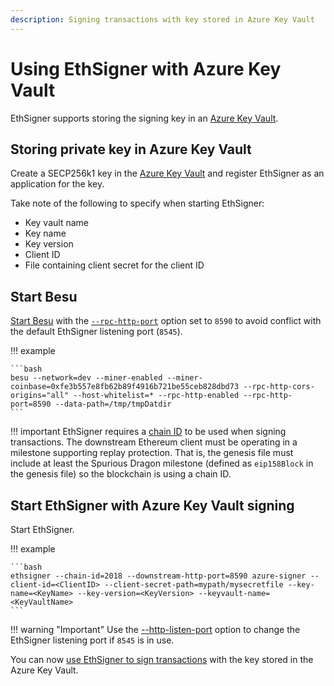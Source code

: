 ```yaml
---
description: Signing transactions with key stored in Azure Key Vault
---
```


# Using EthSigner with Azure Key Vault

EthSigner supports storing the signing key in an [Azure Key Vault](https://azure.microsoft.com/en-au/services/key-vault/).

## Storing private key in Azure Key Vault

Create a SECP256k1 key in the [Azure Key Vault](https://docs.microsoft.com/en-us/azure/key-vault/)
and register EthSigner as an application for the key.

Take note of the following to specify when starting EthSigner:

* Key vault name
* Key name
* Key version
* Client ID
* File containing client secret for the client ID

## Start Besu

[Start Besu](https://besu.hyperledger.org/en/stable/HowTo/Get-Started/Starting-node/) with the
[`--rpc-http-port`](https://besu.hyperledger.org/en/stable/Reference/CLI/CLI-Syntax/#rpc-http-port)
option set to `8590` to avoid conflict with the default EthSigner listening port (`8545`).

!!! example

    ```bash
    besu --network=dev --miner-enabled --miner-coinbase=0xfe3b557e8fb62b89f4916b721be55ceb828dbd73 --rpc-http-cors-origins="all" --host-whitelist=* --rpc-http-enabled --rpc-http-port=8590 --data-path=/tmp/tmpDatdir
    ```

!!! important
    EthSigner requires a [chain ID](https://besu.hyperledger.org/en/stable/Concepts/NetworkID-And-ChainID/) to be
    used when signing transactions. The downstream Ethereum client must be operating in a milestone supporting replay
    protection. That is, the genesis file must include at least the Spurious Dragon milestone
    (defined as `eip158Block` in the genesis file) so the blockchain is using a chain ID.

## Start EthSigner with Azure Key Vault signing

Start EthSigner.

!!! example

    ```bash
    ethsigner --chain-id=2018 --downstream-http-port=8590 azure-signer --client-id=<ClientID> --client-secret-path=mypath/mysecretfile --key-name=<KeyName> --key-version=<KeyVersion> --keyvault-name=<KeyVaultName>
    ```

!!! warning "Important"
    Use the [--http-listen-port](../../Reference/CLI/CLI-Syntax.md#http-listen-port) option to change the
    EthSigner listening port if `8545` is in use.

You can now [use EthSigner to sign transactions](../Transactions/Make-Transactions.md) with the key
stored in the Azure Key Vault.
